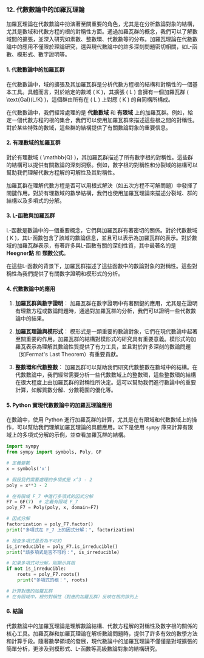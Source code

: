### 12. 代數數論中的加羅瓦理論

加羅瓦理論在代數數論中扮演著至關重要的角色，尤其是在分析數論對象的結構，尤其是數域和代數方程的根的對稱性方面。通過加羅瓦群的概念，我們可以了解數域間的擴張，並深入研究如素數、整數環、代數數等的分布。加羅瓦理論在代數數論中的應用不僅限於理論研究，還與現代數論中的許多深刻問題密切相關，如L-函數、模形式、數字證明等。

#### 1. 代數數論中的加羅瓦群

在代數數論中，域的擴張及其加羅瓦群是分析代數方程根的結構和對稱性的一個基本工具。具體而言，對於給定的數域 \( K \)，其擴張 \( L \) 會擁有一個加羅瓦群 \( \text{Gal}(L/K) \)，這個群由所有在 \( L \) 上對應 \( K \) 的自同構所構成。

在代數數論中，我們經常處理的是 **代數數域** 和 **有限域** 上的加羅瓦群。例如，給定一個代數方程的根的集合，我們可以使用加羅瓦群來描述這些根之間的對稱性。對於某些特殊的數域，這些群的結構提供了有關數論對象的重要信息。

#### 2. 有理數域的加羅瓦群

對於有理數域 \( \mathbb{Q} \)，其加羅瓦群描述了所有數字根的對稱性。這些群的結構可以提供有關數論的深刻洞察。例如，數字根的對稱性和分裂域的結構可以幫助我們理解代數方程解的可解性及其對稱性。

加羅瓦群在理解代數方程是否可以用根式解決（如五次方程不可解問題）中發揮了關鍵作用。對於有理數域的數學結構，我們也使用加羅瓦理論來描述分裂域、群的結構以及多項式的分解。

#### 3. L-函數與加羅瓦群

L-函數是數論中的一個重要概念，它們與加羅瓦群有著密切的關係。對於代數數域 \( K \)，其L-函數包含了該域的數論信息，並且可以表示為加羅瓦群的表示。對於數域的加羅瓦群表示，有著許多與L-函數有關的深刻性質，其中最著名的是 **Heegner點** 和 **類數公式**。

在這些L-函數的背景下，加羅瓦群描述了這些函數中的數論對象的對稱性。這些對稱性為我們提供了有關數字證明和模形式的分析。

#### 4. 代數數論中的應用

1. **加羅瓦群與數字證明**：
   加羅瓦群在數字證明中有著關鍵的應用，尤其是在證明有理數方程或數論問題時，通過對加羅瓦群的分析，我們可以證明一些代數數論中的結果。

2. **加羅瓦理論與模形式**：
   模形式是一類重要的數論對象，它們在現代數論中起著至關重要的作用。加羅瓦群的結構對模形式的研究具有重要意義。模形式的加羅瓦表示為理解其數論性質提供了有力工具，並且對於許多深刻的數論問題（如Fermat's Last Theorem）有重要貢獻。

3. **整數環和代數整數**：
   加羅瓦群可以幫助我們研究代數整數在數域中的結構。在代數數論中，我們經常需要分析一些代數數域上的整數環，這些整數環的結構在很大程度上由加羅瓦群的對稱性所決定。這可以幫助我們進行數論中的重要計算，如解質數分解、分數範圍的優化等。

#### 5. Python 實現代數數論中的加羅瓦理論應用

在數論中，使用 Python 進行加羅瓦群的計算，尤其是在有限域和代數數域上的操作，可以幫助我們理解加羅瓦理論的具體應用。以下是使用 `sympy` 庫來計算有限域上的多項式分解的示例，並查看加羅瓦群的結構。

```python
import sympy
from sympy import symbols, Poly, GF

# 定義變數
x = symbols('x')

# 假設我們需要處理的多項式是 x^3 - 2
poly = x**3 - 2

# 在有限域 F_7 中進行多項式的因式分解
F7 = GF(7)  # 定義有限域 F_7
poly_F7 = Poly(poly, x, domain=F7)

# 因式分解
factorization = poly_F7.factor()
print("多項式在 F_7 上的因式分解：", factorization)

# 檢查多項式是否為不可約
is_irreducible = poly_F7.is_irreducible()
print("該多項式是否不可約：", is_irreducible)

# 如果多項式可分解，則顯示其根
if not is_irreducible:
    roots = poly_F7.roots()
    print("多項式的根：", roots)

# 計算對應的加羅瓦群
# 在有限域中，根的對稱性（對應的加羅瓦群）反映在根的排列上
```

#### 6. 結論

代數數論中的加羅瓦理論是理解數論結構、代數方程解的對稱性及數字根的關係的核心工具。加羅瓦群和加羅瓦理論在解析數論問題時，提供了許多有效的數學方法和計算手段。隨著數學領域的發展，現代數論中的加羅瓦理論不僅僅是對域擴張的簡單分析，更涉及到模形式、L-函數等高級數論對象的結構研究。